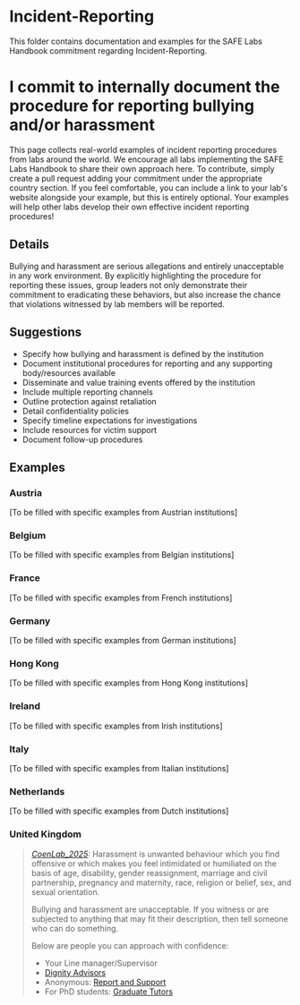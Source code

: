 # Incident-Reporting

This folder contains documentation and examples for the SAFE Labs Handbook commitment regarding Incident-Reporting.

# I commit to internally document the procedure for reporting bullying and/or harassment

This page collects real-world examples of incident reporting procedures from labs around the world. We encourage all labs implementing the SAFE Labs Handbook to share their own approach here. To contribute, simply create a pull request adding your commitment under the appropriate country section. If you feel comfortable, you can include a link to your lab's website alongside your example, but this is entirely optional. Your examples will help other labs develop their own effective incident reporting procedures!

## Details
Bullying and harassment are serious allegations and entirely unacceptable in any work environment. By explicitly highlighting the procedure for reporting these issues, group leaders not only demonstrate their commitment to eradicating these behaviors, but also increase the chance that violations witnessed by lab members will be reported.

## Suggestions
- Specify how bullying and harassment is defined by the institution
- Document institutional procedures for reporting and any supporting body/resources available
- Disseminate and value training events offered by the institution
- Include multiple reporting channels
- Outline protection against retaliation
- Detail confidentiality policies
- Specify timeline expectations for investigations
- Include resources for victim support
- Document follow-up procedures

## Examples

### Austria
[To be filled with specific examples from Austrian institutions]

### Belgium
[To be filled with specific examples from Belgian institutions]

### France
[To be filled with specific examples from French institutions]

### Germany
[To be filled with specific examples from German institutions]

### Hong Kong
[To be filled with specific examples from Hong Kong institutions]

### Ireland
[To be filled with specific examples from Irish institutions]

### Italy
[To be filled with specific examples from Italian institutions]

### Netherlands
[To be filled with specific examples from Dutch institutions]

### United Kingdom
> _[CoenLab_2025](https://coen-lab.com/):_ Harassment is unwanted behaviour which you find offensive or which makes you feel intimidated or humiliated on the basis of age, disability, gender reassignment, marriage and civil partnership, pregnancy and maternity, race, religion or belief, sex, and sexual orientation.
> 
> Bullying and harassment are unacceptable. If you witness or are subjected to anything that may fit their description, then tell someone who can do something.
> 
> Below are people you can approach with confidence:
> 
> - Your Line manager/Supervisor
> - [Dignity Advisors](https://www.ucl.ac.uk/equality-diversity-inclusion/dignity-ucl/dignity-advisors)
> - Anonymous: [Report and Support](https://report-support.ucl.ac.uk/)
> - For PhD students: [Graduate Tutors](https://www.grad.ucl.ac.uk/essinfo/ddGradTuts.pht)
